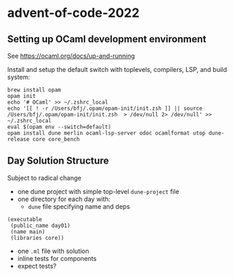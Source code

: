 # advent-of-code-2022

## Setting up OCaml development environment

See https://ocaml.org/docs/up-and-running

Install and setup the default switch with toplevels, compilers, LSP, and build
system:

```
brew install opam
opam init
echo '# OCaml' >> ~/.zshrc_local
echo '[[ ! -r /Users/bfj/.opam/opam-init/init.zsh ]] || source /Users/bfj/.opam/opam-init/init.zsh  > /dev/null 2> /dev/null' >> ~/.zshrc_local
eval $(opam env --switch=default)
opam install dune merlin ocaml-lsp-server odoc ocamlformat utop dune-release core core_bench
```

## Day Solution Structure

Subject to radical change

* one dune project with simple top-level `dune-project` file
* one directory for each day with:
  - `dune` file specifying name and deps

```
(executable
 (public_name day01)
 (name main)
 (libraries core))
```

  - one `.ml` file with solution
  - inline tests for components
  - expect tests?
